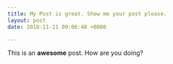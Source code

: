 ```yaml
---
title: My Post is great. Show me your post please.
layout: post
date: 2018-11-21 09:06:48 +0000

---
```

This is an **awesome** post. How are you doing?